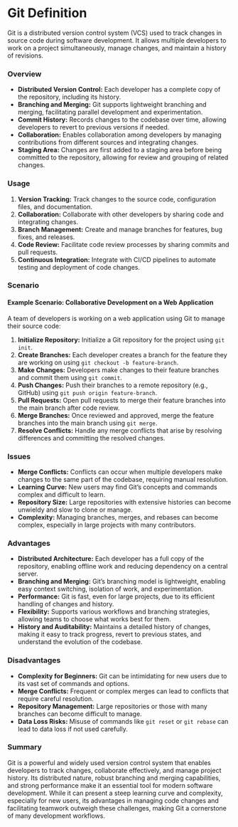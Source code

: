 <h1>Git Definition</h1>

Git is a distributed version control system (VCS) used to track changes in source code during software development. It allows multiple developers to work on a project simultaneously, manage changes, and maintain a history of revisions.

### Overview
- **Distributed Version Control:** Each developer has a complete copy of the repository, including its history.
- **Branching and Merging:** Git supports lightweight branching and merging, facilitating parallel development and experimentation.
- **Commit History:** Records changes to the codebase over time, allowing developers to revert to previous versions if needed.
- **Collaboration:** Enables collaboration among developers by managing contributions from different sources and integrating changes.
- **Staging Area:** Changes are first added to a staging area before being committed to the repository, allowing for review and grouping of related changes.

### Usage
1. **Version Tracking:** Track changes to the source code, configuration files, and documentation.
2. **Collaboration:** Collaborate with other developers by sharing code and integrating changes.
3. **Branch Management:** Create and manage branches for features, bug fixes, and releases.
4. **Code Review:** Facilitate code review processes by sharing commits and pull requests.
5. **Continuous Integration:** Integrate with CI/CD pipelines to automate testing and deployment of code changes.

### Scenario
#### Example Scenario: Collaborative Development on a Web Application
A team of developers is working on a web application using Git to manage their source code:

1. **Initialize Repository:** Initialize a Git repository for the project using `git init`.
2. **Create Branches:** Each developer creates a branch for the feature they are working on using `git checkout -b feature-branch`.
3. **Make Changes:** Developers make changes to their feature branches and commit them using `git commit`.
4. **Push Changes:** Push their branches to a remote repository (e.g., GitHub) using `git push origin feature-branch`.
5. **Pull Requests:** Open pull requests to merge their feature branches into the main branch after code review.
6. **Merge Branches:** Once reviewed and approved, merge the feature branches into the main branch using `git merge`.
7. **Resolve Conflicts:** Handle any merge conflicts that arise by resolving differences and committing the resolved changes.

### Issues
- **Merge Conflicts:** Conflicts can occur when multiple developers make changes to the same part of the codebase, requiring manual resolution.
- **Learning Curve:** New users may find Git’s concepts and commands complex and difficult to learn.
- **Repository Size:** Large repositories with extensive histories can become unwieldy and slow to clone or manage.
- **Complexity:** Managing branches, merges, and rebases can become complex, especially in large projects with many contributors.

### Advantages
- **Distributed Architecture:** Each developer has a full copy of the repository, enabling offline work and reducing dependency on a central server.
- **Branching and Merging:** Git’s branching model is lightweight, enabling easy context switching, isolation of work, and experimentation.
- **Performance:** Git is fast, even for large projects, due to its efficient handling of changes and history.
- **Flexibility:** Supports various workflows and branching strategies, allowing teams to choose what works best for them.
- **History and Auditability:** Maintains a detailed history of changes, making it easy to track progress, revert to previous states, and understand the evolution of the codebase.

### Disadvantages
- **Complexity for Beginners:** Git can be intimidating for new users due to its vast set of commands and options.
- **Merge Conflicts:** Frequent or complex merges can lead to conflicts that require careful resolution.
- **Repository Management:** Large repositories or those with many branches can become difficult to manage.
- **Data Loss Risks:** Misuse of commands like `git reset` or `git rebase` can lead to data loss if not used carefully.

### Summary
Git is a powerful and widely used version control system that enables developers to track changes, collaborate effectively, and manage project history. Its distributed nature, robust branching and merging capabilities, and strong performance make it an essential tool for modern software development. While it can present a steep learning curve and complexity, especially for new users, its advantages in managing code changes and facilitating teamwork outweigh these challenges, making Git a cornerstone of many development workflows.

